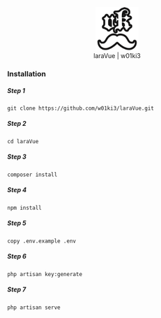 <p align="center">
    <img src="public/img/vkIcon.png" style="width: 100px;">
    <br>
    laraVue | w01ki3
</p>

### Installation
##### Step 1
```
git clone https://github.com/w01ki3/laraVue.git
```
##### Step 2
```
cd laraVue
```
##### Step 3
```
composer install
```
##### Step 4
```
npm install
```
##### Step 5
```
copy .env.example .env
```
##### Step 6
```
php artisan key:generate
```
##### Step 7
```
php artisan serve
```